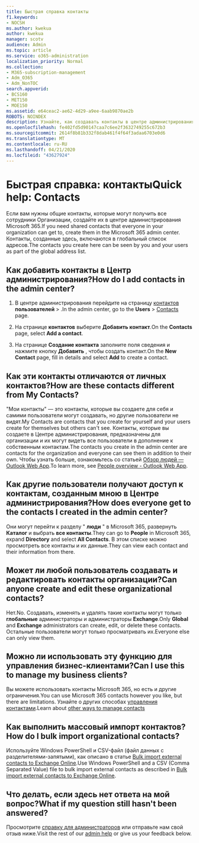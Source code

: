 ```yaml
---
title: Быстрая справка контакты
f1.keywords:
- NOCSH
ms.author: kwekua
author: kwekua
manager: scotv
audience: Admin
ms.topic: article
ms.service: o365-administration
localization_priority: Normal
ms.collection:
- M365-subscription-management
- Adm_O365
- Adm_NonTOC
search.appverid:
- BCS160
- MET150
- MOE150
ms.assetid: e64ceac2-ae62-4d29-a9ee-6aab9870ae2b
ROBOTS: NOINDEX
description: Узнайте, как создавать контакты в центре администрирования и управлять глобальным списком адресов.
ms.openlocfilehash: fe402fd5d90147caa7c6ee2f3632749255c672b3
ms.sourcegitcommit: 2614f8b81b332f8dab461f4f64f3adaa6703e0d6
ms.translationtype: MT
ms.contentlocale: ru-RU
ms.lasthandoff: 04/21/2020
ms.locfileid: "43627924"
---
```

# <a name="quick-help-contacts"></a><span data-ttu-id="f0c4a-103">Быстрая справка: контакты</span><span class="sxs-lookup"><span data-stu-id="f0c4a-103">Quick help: Contacts</span></span>

<span data-ttu-id="f0c4a-104">Если вам нужны общие контакты, которые могут получить все сотрудники Организации, создайте их в центре администрирования Microsoft 365.</span><span class="sxs-lookup"><span data-stu-id="f0c4a-104">If you need shared contacts that everyone in your organization can get to, create them in the Microsoft 365 admin center.</span></span> <span data-ttu-id="f0c4a-105">Контакты, созданные здесь, включаются в глобальный список адресов.</span><span class="sxs-lookup"><span data-stu-id="f0c4a-105">The contacts you create here can be seen by you and your users as part of the global address list.</span></span>
  
## <a name="how-do-i-add-contacts-in-the-admin-center"></a><span data-ttu-id="f0c4a-106">Как добавить контакты в Центр администрирования?</span><span class="sxs-lookup"><span data-stu-id="f0c4a-106">How do I add contacts in the admin center?</span></span>

1. <span data-ttu-id="f0c4a-107">В центре администрирования перейдите на страницу <a href="https://go.microsoft.com/fwlink/p/?linkid=2053302" target="_blank">контактов</a> **пользователей** \> .</span><span class="sxs-lookup"><span data-stu-id="f0c4a-107">In the admin center, go to the **Users** \> <a href="https://go.microsoft.com/fwlink/p/?linkid=2053302" target="_blank">Contacts</a> page.</span></span>

2. <span data-ttu-id="f0c4a-108">На странице **контактов** выберите **Добавить контакт**.</span><span class="sxs-lookup"><span data-stu-id="f0c4a-108">On the **Contacts** page, select **Add a contact**.</span></span>
  
3. <span data-ttu-id="f0c4a-109">На странице **Создание контакта** заполните поля сведения и нажмите кнопку **Добавить** , чтобы создать контакт.</span><span class="sxs-lookup"><span data-stu-id="f0c4a-109">On the **New Contact** page, fill in details and select **Add** to create a contact.</span></span>
  
## <a name="how-are-these-contacts-different-from-my-contacts"></a><span data-ttu-id="f0c4a-110">Как эти контакты отличаются от личных контактов?</span><span class="sxs-lookup"><span data-stu-id="f0c4a-110">How are these contacts different from My Contacts?</span></span>

<span data-ttu-id="f0c4a-111">"Мои контакты" — это контакты, которые вы создаете для себя и самими пользователи могут создавать, но другие пользователи не видят.</span><span class="sxs-lookup"><span data-stu-id="f0c4a-111">My Contacts are contacts that you create for yourself and your users create for themselves but others can't see.</span></span> <span data-ttu-id="f0c4a-112">Контакты, которые вы создаете в Центре администрирования, предназначены для организации и их могут видеть все пользователи в дополнение к собственным контактам.</span><span class="sxs-lookup"><span data-stu-id="f0c4a-112">The contacts you create in the admin center are contacts for the organization and everyone can see them in addition to their own.</span></span> <span data-ttu-id="f0c4a-113">Чтобы узнать больше, ознакомьтесь со статьей [Обзор людей — Outlook Web App](https://support.office.com/article/5fe173cf-e620-4f62-9bf6-da5041f651bf.aspx).</span><span class="sxs-lookup"><span data-stu-id="f0c4a-113">To learn more, see [People overview - Outlook Web App](https://support.office.com/article/5fe173cf-e620-4f62-9bf6-da5041f651bf.aspx).</span></span>
  
## <a name="how-does-everyone-get-to-the-contacts-i-created-in-the-admin-center"></a><span data-ttu-id="f0c4a-114">Как другие пользователи получают доступ к контактам, созданным мною в Центре администрирования?</span><span class="sxs-lookup"><span data-stu-id="f0c4a-114">How does everyone get to the contacts I created in the admin center?</span></span>

 <span data-ttu-id="f0c4a-115">Они могут перейти к разделу " **люди** " в Microsoft 365, развернуть **Каталог** и выбрать **все контакты**.</span><span class="sxs-lookup"><span data-stu-id="f0c4a-115">They can go to **People** in Microsoft 365, expand **Directory** and select **All Contacts**.</span></span> <span data-ttu-id="f0c4a-116">В этом списке можно просмотреть все контакты и их данные.</span><span class="sxs-lookup"><span data-stu-id="f0c4a-116">They can view each contact and their information from there.</span></span>
  
## <a name="can-anyone-create-and-edit-these-organizational-contacts"></a><span data-ttu-id="f0c4a-117">Может ли любой пользователь создавать и редактировать контакты организации?</span><span class="sxs-lookup"><span data-stu-id="f0c4a-117">Can anyone create and edit these organizational contacts?</span></span>

<span data-ttu-id="f0c4a-118">Нет.</span><span class="sxs-lookup"><span data-stu-id="f0c4a-118">No.</span></span> <span data-ttu-id="f0c4a-119">Создавать, изменять и удалять такие контакты могут только **глобальные** администраторы и администраторы **Exchange**.</span><span class="sxs-lookup"><span data-stu-id="f0c4a-119">Only **Global** and **Exchange** administrators can create, edit, or delete these contacts.</span></span> <span data-ttu-id="f0c4a-120">Остальные пользователи могут только просматривать их.</span><span class="sxs-lookup"><span data-stu-id="f0c4a-120">Everyone else can only view them.</span></span>
  
## <a name="can-i-use-this-to-manage-my-business-clients"></a><span data-ttu-id="f0c4a-121">Можно ли использовать эту функцию для управления бизнес-клиентами?</span><span class="sxs-lookup"><span data-stu-id="f0c4a-121">Can I use this to manage my business clients?</span></span>

<span data-ttu-id="f0c4a-122">Вы можете использовать контакты Microsoft 365, но есть и другие ограничения.</span><span class="sxs-lookup"><span data-stu-id="f0c4a-122">You can use Microsoft 365 contacts however you like, but there are limitations.</span></span> <span data-ttu-id="f0c4a-123">Узнайте о других способах [управления контактами](ways-to-manage-contacts.md).</span><span class="sxs-lookup"><span data-stu-id="f0c4a-123">Learn about [other ways to manage contacts](ways-to-manage-contacts.md)</span></span>
  
## <a name="how-do-i-bulk-import-organizational-contacts"></a><span data-ttu-id="f0c4a-124">Как выполнить массовый импорт контактов?</span><span class="sxs-lookup"><span data-stu-id="f0c4a-124">How do I bulk import organizational contacts?</span></span>

<span data-ttu-id="f0c4a-125">Используйте Windows PowerShell и CSV-файл (файл данных с разделителями-запятыми), как описано в статье [Bulk import external contacts to Exchange Online](../../compliance/bulk-import-external-contacts.md).</span><span class="sxs-lookup"><span data-stu-id="f0c4a-125">Use Windows PowerShell and a CSV (Comma Separated Value) file to bulk import external contacts as described in [Bulk import external contacts to Exchange Online](../../compliance/bulk-import-external-contacts.md).</span></span>
  
## <a name="what-if-my-question-still-hasnt-been-answered"></a><span data-ttu-id="f0c4a-126">Что делать, если здесь нет ответа на мой вопрос?</span><span class="sxs-lookup"><span data-stu-id="f0c4a-126">What if my question still hasn't been answered?</span></span>

<span data-ttu-id="f0c4a-127">Просмотрите [справку для администраторов](../admin-home.md) или отправьте нам свой отзыв ниже.</span><span class="sxs-lookup"><span data-stu-id="f0c4a-127">Visit the rest of our [admin help](../admin-home.md) or give us your feedback below.</span></span>
